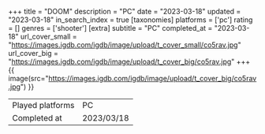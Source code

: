 +++
title = "DOOM"
description = "PC"
date = "2023-03-18"
updated = "2023-03-18"
in_search_index = true
[taxonomies]
platforms = ['pc']
rating = []
genres = ['shooter']
[extra]
subtitle = "PC"
completed_at = "2023-03-18"
url_cover_small = "https://images.igdb.com/igdb/image/upload/t_cover_small/co5rav.jpg"
url_cover_big = "https://images.igdb.com/igdb/image/upload/t_cover_big/co5rav.jpg"
+++
{{ image(src="https://images.igdb.com/igdb/image/upload/t_cover_big/co5rav.jpg") }}

|              |            |
| ------------ | ---------- |
| Played platforms    | PC |
| Completed at | 2023/03/18 |

